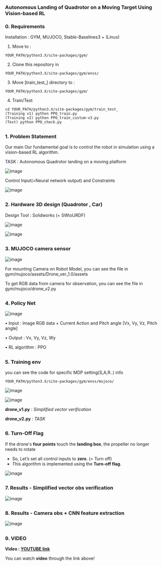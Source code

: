 ### Autonomous Landing of Quadrotor on a Moving Target Using Vision-based RL
 

### 0. Requirements
 Installation : GYM, MUJOCO, Stable-Baselines3 + (Linux)

  1. Move to :

    YOUR_PATH/python3.X/site-packages/gym/

  2. Clone this repository in

    YOUR_PATH/python3.X/site-packages/gym/envs/
    
  3. Move [train_test_] directory to :

    YOUR_PATH/python3.X/site-packages/gym/
    
  4. Train/Test

    cd YOUR_PATH/python3.X/site-packages/gym/train_test_
    (Training v1) python PPO_train.py
    (Training v2) python PPO_train_custum-v3.py
    (Test) python PPO_check.py
    
    
##
### 1. Problem Statement

Our main Our fundamental goal is to control the robot in simulation using a vision-based RL algorithm.

TASK : Autonomous Quadrotor landing on a moving platform

![image](https://user-images.githubusercontent.com/74540268/185775849-b4881703-71ee-4586-89ba-700f46be91fe.png)

Control Input(=Neural network output) and Constraints

![image](https://user-images.githubusercontent.com/74540268/185776322-f5fa4236-0a05-459e-a7a0-0ec807ba0804.png)



##
### 2. Hardware 3D design (Quadrotor , Car)
Design Tool : Solidworks (+ SWtoURDF)

![image](https://user-images.githubusercontent.com/74540268/185776303-fdaf7820-8d68-4629-a288-89ec259749b0.png)

![image](https://user-images.githubusercontent.com/74540268/185776307-e8b13675-5676-4957-b6d4-6578ada9bd79.png)




##
### 3. MUJOCO camera sensor

![image](https://user-images.githubusercontent.com/74540268/185775919-4f4f988f-cbda-4e34-bc03-3f3266dd3ffe.png)

For mounting Camera on Robot Model, you can see the file in gym/mujoco/assets/Drone_ver_1.0/assets

To get RGB data from camera for observation, you can see the file in gym/mujoco/drone_v2.py


##
### 4. Policy Net

![image](https://user-images.githubusercontent.com/74540268/185775942-a8166c51-4d8f-469e-8736-09e43c570ecc.png)


• Input : Image RGB data + Current Action and Pitch angle [Vx, Vy, Vz, Pitch angle] 

• Output : Vx, Vy, Vz, Wy 

• RL algorithm : PPO


##
### 5. Training env
you can see the code for specific MDP setting(S,A,R..) info

    YOUR_PATH/python3.X/site-packages/gym/envs/mujoco/

![image](https://user-images.githubusercontent.com/74540268/185776069-f8405f81-4210-43bd-ae8e-ef32d35d75a7.png)

![image](https://user-images.githubusercontent.com/74540268/185776080-080c067f-6dfe-445c-acf4-8d8806997694.png)


**drone_v1.py** : *Simplified vector verification*

**drone_v2.py** : *TASK*



##
### 6. Turn-Off Flag
If the drone's **four points** touch the **landing box**, the propeller no longer needs to rotate
- So, Let’s set all control inputs to **zero**. (= Turn off)
- This algorithm is implemented using the **Turn-off flag.**

![image](https://user-images.githubusercontent.com/74540268/185776157-647001d5-972e-439f-9519-dd259a906a2a.png)



##
### 7. Results - Simplified vector obs verification


![image](https://user-images.githubusercontent.com/74540268/185776165-aca0bcc1-1f3d-4afd-a6a5-cca552157b31.png)

##
### 8. Results - Camera obs + CNN feature extraction
  

![image](https://user-images.githubusercontent.com/74540268/185776173-31debad8-05aa-4546-94ab-1093d1aadc95.png)


##

### 9. VIDEO

**Video : [YOUTUBE link](https://youtu.be/n8gWz1U0qKk)**

You can watch **video** through the link above!



##
